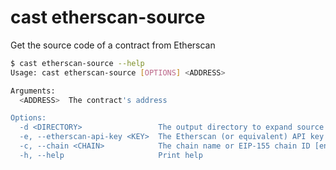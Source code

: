 # cast etherscan-source

Get the source code of a contract from Etherscan

```bash
$ cast etherscan-source --help
Usage: cast etherscan-source [OPTIONS] <ADDRESS>

Arguments:
  <ADDRESS>  The contract's address

Options:
  -d <DIRECTORY>                 The output directory to expand source tree into
  -e, --etherscan-api-key <KEY>  The Etherscan (or equivalent) API key [env: ETHERSCAN_API_KEY=]
  -c, --chain <CHAIN>            The chain name or EIP-155 chain ID [env: CHAIN=]
  -h, --help                     Print help
```